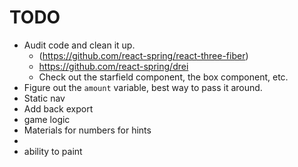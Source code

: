# TODO

- Audit code and clean it up.
  - (https://github.com/react-spring/react-three-fiber)
  - https://github.com/react-spring/drei
  - Check out the starfield component, the box component, etc.
- Figure out the `amount` variable, best way to pass it around.
- Static nav
- Add back export
- game logic
- Materials for numbers for hints
-
- ability to paint
